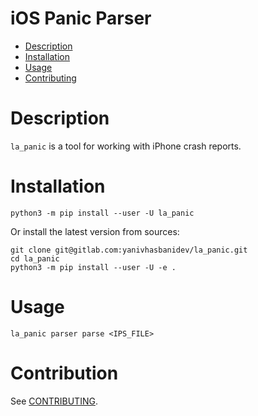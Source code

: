 # iOS Panic Parser

- [Description](#description)
- [Installation](#installation)
- [Usage](#usage)
- [Contributing](#contribution)

# Description

`la_panic` is a tool for working with iPhone crash reports.

# Installation
```shell
python3 -m pip install --user -U la_panic
```

Or install the latest version from sources:

```shell
git clone git@gitlab.com:yanivhasbanidev/la_panic.git
cd la_panic
python3 -m pip install --user -U -e .
```

# Usage
```shell
la_panic parser parse <IPS_FILE>
```

# Contribution
See [CONTRIBUTING](CONTRIBUTING.md).
